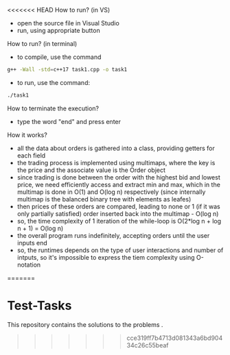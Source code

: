 <<<<<<< HEAD
How to run? (in VS)
- open the source file in Visual Studio
- run, using appropriate button

How to run? (in terminal)
- to compile, use the command 
```bash 
g++ -Wall -std=c++17 task1.cpp -o task1
```
- to run, use the command:
```bash
./task1
```

How to terminate the execution?
- type the word "end" and press enter

How it works?
- all the data about orders is gathered into a class, providing getters for each field
- the trading process is implemented using multimaps, where the key is the price and the associate value is the Order object
- since trading is done between the order with the highest bid and lowest price, we need efficiently access and extract min and max, which in the multimap is done in O(1) and O(log n) respectively (since internally multimap is the balanced binary tree with elements as leafes)
- then prices of these orders are compared, leading to none or 1 (if it was only partially satisfied) order inserted back into the multimap - O(log n)
- so, the time complexity of 1 iteration of the while-loop is O(2*log n + log n + 1) = O(log n)
- the overall program runs indefinitely, accepting orders until the user inputs end
- so, the runtimes depends on the type of user interactions and number of intputs, so it's impossible to express the tiem complexity using O-notation


=======
# Test-Tasks
This repository contains the solutions to the problems
.
>>>>>>> cce319ff7b4713d081343a6bd90434c26c55beaf
